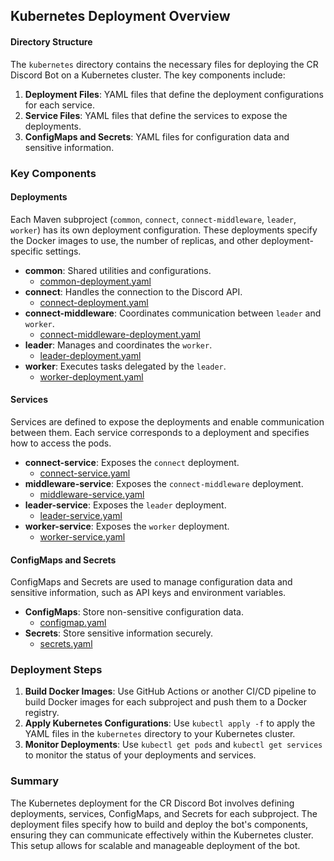 ## Kubernetes Deployment Overview

#### Directory Structure
The `kubernetes` directory contains the necessary files for deploying the CR Discord Bot on a Kubernetes cluster. The key components include:

1. **Deployment Files**: YAML files that define the deployment configurations for each service.
2. **Service Files**: YAML files that define the services to expose the deployments.
3. **ConfigMaps and Secrets**: YAML files for configuration data and sensitive information.

### Key Components

#### Deployments
Each Maven subproject (`common`, `connect`, `connect-middleware`, `leader`, `worker`) has its own deployment configuration. These deployments specify the Docker images to use, the number of replicas, and other deployment-specific settings.

- **common**: Shared utilities and configurations.
  - [common-deployment.yaml](common-deployment.yaml)
- **connect**: Handles the connection to the Discord API.
  - [connect-deployment.yaml](connect-deployment.yaml)
- **connect-middleware**: Coordinates communication between `leader` and `worker`.
  - [connect-middleware-deployment.yaml](connect-middleware-deployment.yaml)
- **leader**: Manages and coordinates the `worker`.
  - [leader-deployment.yaml](leader-deployment.yaml)
- **worker**: Executes tasks delegated by the `leader`.
  - [worker-deployment.yaml](worker-deployment.yaml)

#### Services
Services are defined to expose the deployments and enable communication between them. Each service corresponds to a deployment and specifies how to access the pods.

- **connect-service**: Exposes the `connect` deployment.
  - [connect-service.yaml](connect-service.yaml)
- **middleware-service**: Exposes the `connect-middleware` deployment.
  - [middleware-service.yaml](middleware-service.yaml)
- **leader-service**: Exposes the `leader` deployment.
  - [leader-service.yaml](leader-service.yaml)
- **worker-service**: Exposes the `worker` deployment.
  - [worker-service.yaml](worker-service.yam)

#### ConfigMaps and Secrets
ConfigMaps and Secrets are used to manage configuration data and sensitive information, such as API keys and environment variables.

- **ConfigMaps**: Store non-sensitive configuration data.
  - [configmap.yaml](configmap.yaml)
- **Secrets**: Store sensitive information securely.
  - [secrets.yaml](secrets.yaml)

### Deployment Steps
1. **Build Docker Images**: Use GitHub Actions or another CI/CD pipeline to build Docker images for each subproject and push them to a Docker registry.
2. **Apply Kubernetes Configurations**: Use `kubectl apply -f` to apply the YAML files in the `kubernetes` directory to your Kubernetes cluster.
3. **Monitor Deployments**: Use `kubectl get pods` and `kubectl get services` to monitor the status of your deployments and services.

### Summary
The Kubernetes deployment for the CR Discord Bot involves defining deployments, services, ConfigMaps, and Secrets for each subproject. The deployment files specify how to build and deploy the bot's components, ensuring they can communicate effectively within the Kubernetes cluster. This setup allows for scalable and manageable deployment of the bot.
